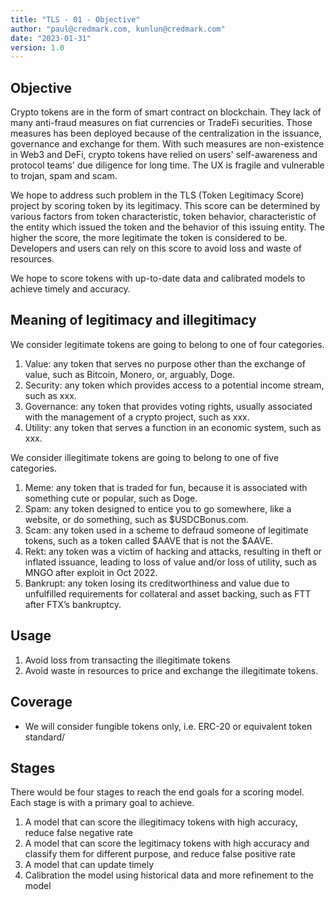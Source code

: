 ```yaml
---
title: "TLS - 01 - Objective"
author: "paul@credmark.com, kunlun@credmark.com"
date: "2023-01-31"
version: 1.0
---
```



## Objective

Crypto tokens are in the form of smart contract on blockchain. They lack of many anti-fraud measures on fiat currencies or TradeFi securities. Those measures has been deployed because of the centralization in the issuance, governance and exchange for them. With such measures are non-existence in Web3 and DeFi, crypto tokens have relied on users' self-awareness and protocol teams' due diligence for long time. The UX is fragile and vulnerable to trojan, spam and scam.

We hope to address such problem in the TLS (Token Legitimacy Score) project by scoring token by its legitimacy. This score can be determined by various factors from token characteristic, token behavior, characteristic of the entity which issued the token and the behavior of this issuing entity. The higher the score, the more legitimate the token is considered to be. Developers and users can rely on this score to avoid loss and waste of resources.

We hope to score tokens with up-to-date data and calibrated models to achieve timely and accuracy.

## Meaning of legitimacy and illegitimacy

We consider legitimate tokens are going to belong to one of four categories.

1. Value: any token that serves no purpose other than the exchange of value, such as Bitcoin, Monero, or, arguably, Doge.
2. Security: any token which provides access to a potential income stream, such as xxx.
3. Governance: any token that provides voting rights, usually associated with the management of a crypto project, such as xxx.
4. Utility: any token that serves a function in an economic system, such as xxx.

We consider illegitimate tokens are going to belong to one of five categories.

1. Meme: any token that is traded for fun, because it is associated with something cute or popular, such as Doge.
2. Spam: any token designed to entice you to go somewhere, like a website, or do something, such as $USDCBonus.com.
3. Scam: any token used in a scheme to defraud someone of legitimate tokens, such as a token called $AAVE that is not the $AAVE.
4. Rekt: any token was a victim of hacking and attacks, resulting in theft or inflated issuance, leading to loss of value and/or loss of utility, such as MNGO after exploit in Oct 2022.
5. Bankrupt: any token losing its creditworthiness and value due to unfulfilled requirements for collateral and asset backing, such as FTT after FTX’s bankruptcy.

## Usage

1. Avoid loss from transacting the illegitimate tokens
2. Avoid waste in resources to price and exchange the illegitimate tokens.

## Coverage

- We will consider fungible tokens only, i.e. ERC-20 or equivalent token standard/

## Stages

There would be four stages to reach the end goals for a scoring model. Each stage is with a primary goal to achieve.

1. A model that can score the illegitimacy tokens with high accuracy, reduce false negative rate
2. A model that can score the legitimacy tokens with high accuracy and classify them for different purpose, and reduce false positive rate
3. A model that can update timely
4. Calibration the model using historical data and more refinement to the model
